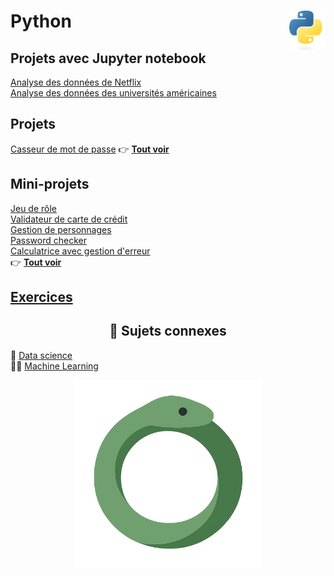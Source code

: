 # **Python** <a href="docs"><img align="right" src="assets/logo/Python-logo-notext.svg" alt="Python" height="64px"></a>
## **Projets avec Jupyter notebook**
[Analyse des données de Netflix](Anaconda/netflix)  
[Analyse des données des universités américaines](Anaconda/usUniversities)
<!--## **Projets de machine learning**
[Prédiction du score de dépenses des clients](https://github.com/MiKL5/machineLearning/blob/master/projects/spendingScore)  
[Prédiction de la qualité du vin](https://github.com/MiKL5/machineLearning/blob/master/projects/wineQuality)  
[Prédiction du courrier indésirable](https://github.com/MiKL5/machineLearning/blob/master/projects/spam)  
[Prédiction immobilière à Melbourne](https://github.com/MiKL5/machineLearning/blob/master/projects/melbourne)  
[Prédiction du prix des maisons](https://github.com/MiKL5/machineLearning/blob/master/projects/house)   -->
## **Projets**
[Casseur de mot de passe](projets/psswdBreaker) <!--<kbd>_**Wip**_</kbd>-->  <!-- [Jeu Snake](projects/snake) - _(soon)_  -->
👉 [**Tout voir**](projets)
## Mini-projets
[Jeu de rôle](exercises/more/rpg)  
[Validateur de carte de crédit](miniProjets/creditCardValidator)  
[Gestion de personnages](miniProjets/characterManagement)  
[Password checker](exercises/more/passwordChecker)  
[Calculatrice avec gestion d'erreur](exercises/more/calculatorWithErrorHandling)  
👉 [**Tout voir**](miniProjets)
## [**Exercices**](exercises)
<h2 align="center"><b>🔗 Sujets connexes</b></h2>

🧠 [Data science](https://github.com/MiKL5/DataScience)  
🤖🧠 [Machine Learning](https://github.com/MiKL5/machineLearning)
<div align="center"><a href="anaconda"><img src="assets/images/snake.png" alt="Python" width="300px"></a>